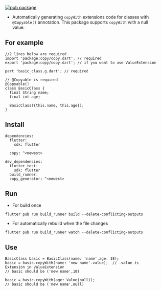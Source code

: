 [![pub package](https://img.shields.io/pub/v/copy.svg)](https://pub.dartlang.org/packages/copy)

* Automatically generating `copyWith` extensions code for classes with `@Copyable()` annotation.
This package supports `copyWith` with a null value.

## For example
```
//2 lines below are required
import 'package:copy/copy.dart'; // required
export 'package:copy/copy.dart'; // if you want to use ValueExtension

part 'basic_class.g.dart'; // required

// @Copyable is required
@Copyable()
class BasicClass {
  final String name;
  final int age;

  BasicClass({this.name, this.age});
}
```

## Install

```
dependencies:
  flutter:
    sdk: flutter

  copy: ^<newest>

dev_dependencies:
  flutter_test:
    sdk: flutter
  build_runner:
  copy_generator: ^<newest>
```

## Run

* For build once

`flutter pub run build_runner build --delete-conflicting-outputs`

* For automatically rebuild when the file changes

`flutter pub run build_runner watch --delete-conflicting-outputs`

## Use

```
BasicClass basic = BasicClass(name: 'name',age: 18);
basic = basic.copyWith(name: 'new name'.value);  // .value is Extension in ValueExtension
// basic should be ('new name',18)

basic = basic.copyWith(age: Value(null));
// basic should be ('new name',null)
```
